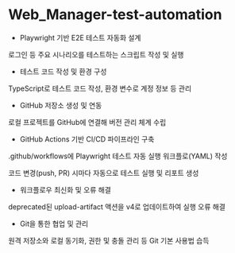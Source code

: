 # Web_Manager-test-automation

* Playwright 기반 E2E 테스트 자동화 설계

로그인 등 주요 시나리오를 테스트하는 스크립트 작성 및 실행

* 테스트 코드 작성 및 환경 구성

TypeScript로 테스트 코드 작성, 환경 변수로 계정 정보 등 관리

* GitHub 저장소 생성 및 연동

로컬 프로젝트를 GitHub에 연결해 버전 관리 체계 수립

* GitHub Actions 기반 CI/CD 파이프라인 구축

.github/workflows에 Playwright 테스트 자동 실행 워크플로(YAML) 작성

코드 변경(push, PR) 시마다 자동으로 테스트 실행 및 리포트 생성

* 워크플로우 최신화 및 오류 해결

deprecated된 upload-artifact 액션을 v4로 업데이트하여 실행 오류 해결

* Git을 통한 협업 및 관리

원격 저장소와 로컬 동기화, 권한 및 충돌 관리 등 Git 기본 사용법 습득
